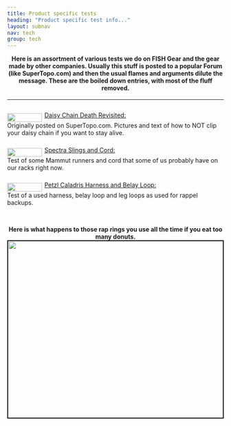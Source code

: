 ```yaml
---
title: Product specific tests
heading: "Product specific test info..."
layout: subnav
nav: tech
group: tech
---
```


<center>
<b>Here is an assortment of various tests we do on FISH Gear
and the gear made by other companies. Usually this stuff is posted
to a popular Forum (like SuperTopo.com) and then the usual flames
and arguments dilute the message. These are the boiled down entries,
with most of the fluff removed.<font size="+1"><hr></font></b></center><p></p>

<p><b><font size="+2"><img src="{{ "/pics/new_stuff.gif" | prepend: site.baseurl }}" width="81" height="20" align="MIDDLE" border="0" naturalsizeflag="3"> </font></b><a href="{{ "/testing/daisy_death/" | prepend: site.baseurl }}" target="_blank">Daisy Chain
Death Revisited: </a><br>
Originally posted on SuperTopo.com. Pictures and text of how to
NOT clip your daisy chain if you want to stay alive.</p>

<p><b><font size="+2"><img src="{{ "/pics/new_stuff.gif" | prepend: site.baseurl }}" width="81" height="20" align="MIDDLE" border="0" naturalsizeflag="3"> </font></b><a href="{{ "/testing/spectra_slings_cord/" | prepend: site.baseurl }}" target="_blank">Spectra
Slings and Cord:</a><br>
Test of some Mammut runners and cord that some of us probably
have on our racks right now.</p>

<p><b><font size="+2"><img src="{{ "/pics/new_stuff.gif" | prepend: site.baseurl }}" width="81" height="20" align="MIDDLE" border="0" naturalsizeflag="3"> </font></b><a href="{{ "/testing/harness_test/" | prepend: site.baseurl }}" target="_blank">Petzl Caladris
Harness and Belay Loop:</a><br>
Test of a used harness, belay loop and leg loops as used for rappel
backups.</p>

<p>&nbsp;</p>

<p></p><center><b>Here is what happens to those rap rings you use
all the time if you eat too many donuts.<br>
<font size="+1"><img src="{{ "/pics/before_after.jpg" | prepend: site.baseurl }}" width="500" height="410" align="BOTTOM" border="2" naturalsizeflag="3"></font></b></center><p></p>

